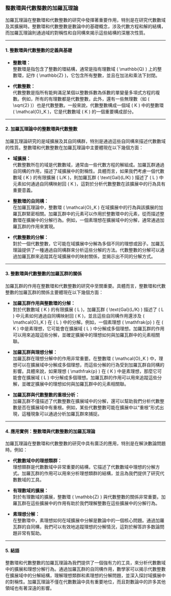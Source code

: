 ### **整數環與代數整數的加羅瓦理論**

加羅瓦理論在整數環和代數整數的研究中發揮著重要作用，特別是在研究代數數域及其擴展時。整數環和代數整數是數論中的基礎概念，涉及代數方程和解的結構，而加羅瓦理論則通過域的對稱性和自同構來揭示這些結構的深層次性質。

---

#### **1. 整數環與代數整數的定義與基礎**

- **整數環：**  
  整數環是指包含了整數的環結構，通常是指有理數域 \( \mathbb{Q} \) 上的整數環，記作 \( \mathbb{Z} \)，它包含所有整數，並且在加法和乘法下封閉。

- **代數整數：**  
  代數整數是指所有能夠滿足某個以整數係數為係數的單變量多項式方程的複數。例如，所有的有理數都是代數整數，此外，還有一些無理數（如 \( \sqrt{2} \)）也是代數整數。一般來說，代數整數構成一個域 \( K \) 中的整數環 \( \mathcal{O}_K \)，它是代數數域 \( K \) 的一個重要構成部分。

---

#### **2. 加羅瓦理論中的整數環與代數整數**

加羅瓦理論研究的是域擴展及其自同構群，特別是通過這些自同構來描述代數數域的性質。整數環和代數整數在加羅瓦理論中主要體現在以下幾個方面：

- **域擴展：**  
  代數整數所在的域是代數數域，通常由一些代數方程的解組成。加羅瓦群通過自同構的作用，描述了域擴展中的對稱性。具體而言，如果我們考慮一個代數數域 \( K \) 的有限擴展 \( L/K \)，則加羅瓦群 \( \text{Gal}(L/K) \) 描述了 \( L \) 中元素如何通過自同構映射回 \( K \)，這對於分析代數整數在該擴展中的行為具有重要意義。

- **整數環的自同構：**  
  在加羅瓦理論中，整數環 \( \mathcal{O}_K \) 在域擴展中的行為與該擴展的加羅瓦群緊密相關。加羅瓦群中的元素可以作用於整數環中的元素，從而描述整數環在擴展中的分解行為。例如，一個素理想在擴展域中的分解，通常通過加羅瓦群的作用來實現。

- **代數整數的分解：**  
  對於一個代數整數，它可能在域擴展中分解為多個不同的理想或因子。加羅瓦理論提供了一種通過自同構群來分析這些分解的方法。代數整數的分解可以通過加羅瓦群來追蹤其在域擴展中的映射關係，並揭示出不同的分解方式。

---

#### **3. 整數環與代數整數的加羅瓦群的關係**

加羅瓦群的作用在整數環和代數整數的研究中至關重要。具體而言，整數環和代數整數的加羅瓦群的關係主要體現在以下幾個方面：

- **加羅瓦群作用與整數環的分解：**  
  對於代數數域 \( K \) 的有限擴展 \( L \)，加羅瓦群 \( \text{Gal}(L/K) \) 描述了 \( L \) 中元素如何通過自同構映射回 \( K \)，並且這些自同構作用還涉及 \( \mathcal{O}_K \) 在 \( L \) 中的分解。例如，一個素理想 \( \mathfrak{p} \) 在 \( K \) 中是素理想，它可能會在擴展域 \( L \) 中分解成多個理想。加羅瓦群的作用可以用來追蹤這些分解，並確定擴展中的理想如何與加羅瓦群中的元素相關聯。

- **加羅瓦群與理想分解：**  
  加羅瓦群在理想分解中的作用非常重要。在整數環 \( \mathcal{O}_K \) 中，理想可以在擴展域中分解成多個理想，而這些分解的行為受到加羅瓦群自同構的影響。具體來說，如果理想 \( \mathfrak{p} \) 在 \( K \) 中是素理想，那麼它可能會在擴展域 \( L \) 中分解成多個理想。加羅瓦群的作用可以用來追蹤這些分解，並確定擴展中的理想如何與加羅瓦群中的元素相關聯。

- **加羅瓦群與代數整數的重根分析：**  
  加羅瓦群不僅描述了代數整數在擴展域中的分解，還可以幫助我們分析代數整數是否在擴展域中有重根。例如，某些代數整數可能在擴展中以“重根”形式出現，這種現象可以通過分析加羅瓦群來捕捉。

---

#### **4. 應用實例：整數環與代數整數的加羅瓦理論**

加羅瓦理論在整數環和代數整數的研究中具有廣泛的應用，特別是在解決數論問題時。例如：

- **代數數域中的理想類群：**  
  理想類群是代數數域中非常重要的結構，它描述了代數數域中理想的分解方式。加羅瓦群的作用可以用來分析理想類群的結構，並且為我們提供了研究代數數域的工具。

- **有理數域的擴展：**  
  對於有理數域的擴展，整數環 \( \mathbb{Z} \) 與代數整數的關係非常重要。加羅瓦群在這些擴展中的作用有助於我們理解整數在這些擴展中的分解行為。

- **素理想分解：**  
  在整數環中，素理想如何在域擴展中分解是數論中的一個核心問題。通過加羅瓦群的自同構，我們可以有效地追蹤理想的分解情況，這對於解答許多数論問題非常有幫助。

---

#### **5. 結語**

整數環和代數整數的加羅瓦理論為我們提供了一個強有力的工具，來分析代數數域中的擴展和理想分解行為。通過加羅瓦群的自同構作用，數學家可以揭示代數整數在擴展域中的分解結構，理解理想類群和素理想的分解問題，並深入探討域擴展中的對稱性。加羅瓦理論不僅在代數數論中具有重要地位，而且對數論中的許多其他領域也有著深遠的影響。